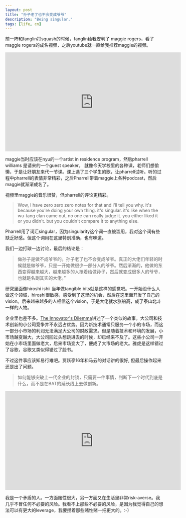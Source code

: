 ```yaml
---
layout: post
title: "孙子老了也不会变成爷爷"
description: "Being singular."
tags: [life, cn]
---
```


前一阵和fanglin打squash的时候，fanglin给我安利了 maggie rogers，看了maggie rogers的成名视频，之后youtube就一直给我推荐maggie的视频。

<iframe width="560" height="315" src="https://www.youtube.com/embed/TyimCGEkiUc?start=10" frameborder="0" allow="accelerometer; autoplay; encrypted-media; gyroscope; picture-in-picture" allowfullscreen></iframe>

maggie当时应该在nyu的一个artist in residence program，然后pharrell williams 是请来的一个guest speaker。 就像今天学校里的各种课，老师们想偷懒，于是让好朋友来代一节课。课上选了三个学生的歌，让pharrell试听。听的过程中pharrell的表情非常精彩，之后Pharrell带着maggie上各种podcast，然后maggie就渐渐成名了。

视频里maggie的音乐很赞，但pharrell的评论更精彩。
> Wow, I have zero zero zero notes for that and i'll tell you why. 
it's because you're doing your own thing. it's singular. it's like when the wu-tang clan came out, no one can really judge it. you either liked it or you didn't. but you couldn't compare it to anything else. 
 
Pharrell用了词汇singular，因为singularity这个词一直被滥用，我对这个词有些缺乏好感。但这个词用在这里特别准确，也有味道。

我们一边打球一边讨论，最后的结论是：
> 做孙子是做不成爷爷的。孙子老了也不会变成爷爷。真正的大佬们年轻的时候就是做爷爷，只是一开始做很少一部分人的爷爷。然后渐渐的，他做的东西变得越来越大，越来越多的人抢着给做孙子，然后就变成很多人的爷爷，也就是名副其实的大佬。”

研究里面像hiroshi ishii 当年做tangible bits就是这样的感觉吧。一开始没什么人做这个领域，hiroshi很敏感，感受到了这里的机会，然后在这里面开发了自己的vision。后来越来越多的人相信这个vision，于是大佬就水涨船高，成了泰山北斗一样的人物。

企业里也差不多。[The Innovator's Dilemma](https://www.amazon.com/Innovators-Dilemma-Technologies-Cause-Great/dp/1565114159)讲述了一个类似的故事。大公司和技术创新的小公司竞争并不永远占优势。因为新技术通常只服务一个小的市场，而这一部分小市场的利润无法满足大公司的财政需求。但是随着技术和环境的发展，小市场越变越大，大公司回过头想跳进去的时候，却已经来不及了。这些小公司一开始在小市场里面做老大，后来市场变大了，便成了大市场的老大。雅虎是这样错过了谷歌，谷歌又类似得错过了脸书。

不过这件事应该知易行难吧。贾跃亭16年和马云的对话讲的很好, 但最后操作起来还是出了问题。

> 如何能够突破上一代企业的封锁，只需要一件事情，判断下一个时代到底是什么，而不是在BAT的延长线上去做创新。

<iframe width="560" height="315" src="https://www.youtube.com/embed/puotvYAkjQU?start=152" frameborder="0" allow="accelerometer; autoplay; encrypted-media; gyroscope; picture-in-picture" allowfullscreen></iframe>

我是一个矛盾的人。一方面赌性很大，另一方面又在生活里非常risk-averse。我几乎不冒任何不必要的风险。我看不上那些不必要的风险，是因为我觉得自己的想法可以有更大的leverage，我要攒着那些赌性赌一把更大的。:-)

